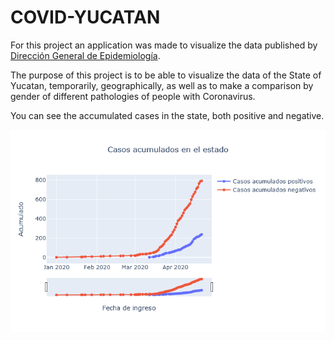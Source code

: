 # COVID-YUCATAN
<p>
  For this project an application was made to visualize the data published by <a href = 'https://www.gob.mx/salud/documentos/datos-abiertos-152127'>Dirección General de Epidemiología</a>.
</p>

The purpose of this project is to be able to visualize the data of the State of Yucatan, temporarily, geographically, as well as to make a comparison by gender of different pathologies of people with Coronavirus.


<p>
  You can see the accumulated cases in the state, both positive and negative.
</p>

<div align = 'center'>
  <img src = 'https://github.com/Luisbaduy97/COVID-YUCATAN/blob/master/acumulado.png'>
</div>

